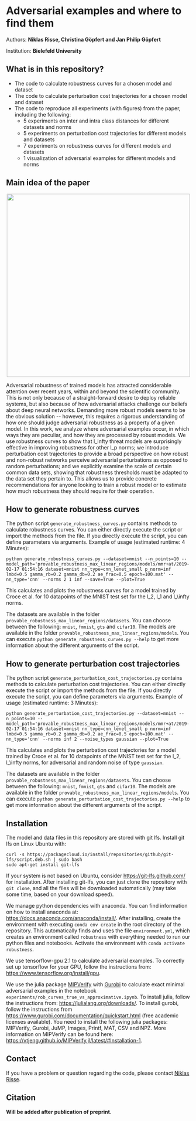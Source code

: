 # Adversarial examples and where to find them

Authors: **Niklas Risse, Christina Göpfert and Jan Philip Göpfert**

Institution: **Bielefeld University**


## What is in this repository?
+ The code to calculate robustness curves for a chosen model and dataset
+ The code to calculate perturbation cost trajectories for a chosen model and dataset
+ The code to reproduce all experiments (with figures) from the paper, including the following:
  + 5 experiments on inter and intra class distances for different datasets and norms
  + 5 experiments on perturbation cost trajectories for different models and datasets
  + 7 experiments on robustness curves for different models and datasets
  + 1 visualization of adversarial examples for different models and norms
  
## Main idea of the paper
<p align="center"><img src="images/readme_gif.gif" width="500"></p>
Adversarial robustness of trained models has attracted considerable attention
over recent years, within and beyond the scientific community. This is not only
because of a straight-forward desire to deploy reliable systems, but also
because of how adversarial attacks challenge our beliefs about deep neural
networks. Demanding more robust models seems to be the obvious solution --
however, this requires a rigorous understanding of how one should judge
adversarial robustness as a property of a given model. In this work, we analyze
where adversarial examples occur, in which ways they are peculiar, and how they
are processed by robust models. We use robustness curves to show that
l_infty threat models are surprisingly effective in improving robustness
for other l_p norms; we introduce perturbation cost trajectories to provide
a broad perspective on how robust and non-robust networks perceive adversarial
perturbations as opposed to random perturbations; and we explicitly examine the
scale of certain common data sets, showing that robustness thresholds must be
adapted to the data set they pertain to. This allows us to provide concrete
recommendations for anyone looking to train a robust model or to estimate how
much robustness they should require for their operation.

## How to generate robustness curves
The python script `generate_robustness_curves.py` contains methods to calculate robustness curves. You can either directly execute the script or import the methods from the file. If you directly execute the script, you can define parameters via arguments. Example of usage (estimated runtime: 4 Minutes):

`python generate_robustness_curves.py --dataset=mnist --n_points=10 --model_path='provable_robustness_max_linear_regions/models/mmr+at/2019-02-17 01:54:16 dataset=mnist nn_type=cnn_lenet_small p_norm=inf lmbd=0.5 gamma_rb=0.2 gamma_db=0.2 ae_frac=0.5 epoch=100.mat' --nn_type='cnn' --norms 2 1 inf --save=True --plot=True`

This calculates and plots the robustness curves for a model trained by Croce et al. for 10 datapoints of the MNIST test set for the l_2, l_1 and l_\infty norms.

The datasets are available in the folder `provable_robustness_max_linear_regions/datasets`. You can choose between the following: `mnist`, `fmnist`, `gts` and `cifar10`. The models are available in the folder `provable_robustness_max_linear_regions/models`. You can execute `python generate_robustness_curves.py --help` to get more information about the different arguments of the script.
## How to generate perturbation cost trajectories
The python script `generate_perturbation_cost_trajectories.py` contains methods to calculate perturbation cost trajectories. You can either directly execute the script or import the methods from the file. If you directly execute the script, you can define parameters via arguments. Example of usage (estimated runtime: 3 Minutes):

`python generate_perturbation_cost_trajectories.py --dataset=mnist --n_points=10 --model_path='provable_robustness_max_linear_regions/models/mmr+at/2019-02-17 01:54:16 dataset=mnist nn_type=cnn_lenet_small p_norm=inf lmbd=0.5 gamma_rb=0.2 gamma_db=0.2 ae_frac=0.5 epoch=100.mat' --nn_type='cnn' --norms inf 2 --noise_types gaussian --plot=True`

This calculates and plots the perturbation cost trajectories for a model trained by Croce et al. for 10 datapoints of the MNIST test set for the l_2, l_\infty norms, for adversarial and random noise of type `gaussian`.

The datasets are available in the folder `provable_robustness_max_linear_regions/datasets`. You can choose between the following: `mnist`, `fmnist`, `gts` and `cifar10`. The models are available in the folder `provable_robustness_max_linear_regions/models`. You can execute `python generate_perturbation_cost_trajectories.py --help` to get more information about the different arguments of the script.
## Installation
The model and data files in this repository are stored with git lfs. Install git lfs on Linux Ubuntu with:
```
curl -s https://packagecloud.io/install/repositories/github/git-lfs/script.deb.sh | sudo bash
sudo apt-get install git-lfs
```
If your system is not based on Ubuntu, consider https://git-lfs.github.com/ for installation.
After installing git-lfs, you can just clone the repository with `git clone`, and all the files will be downloaded automatically (may take some time, based on your download speed).

We manage python dependencies with anaconda. You can find information on how to install anaconda at: https://docs.anaconda.com/anaconda/install/. After installing, create the environment with executing `conda env create` in the root directory of the repository. This automatically finds and uses the file `environment.yml`, which creates an environment called `robustness` with
everything needed to run our python files and notebooks. Activate the environment with `conda activate robustness`.

We use tensorflow-gpu 2.1 to calculate adversarial examples. To correctly set up tensorflow for your GPU, follow the instructions from: https://www.tensorflow.org/install/gpu.

We use the julia package [MIPVerify](https://github.com/vtjeng/MIPVerify.jl) with [Gurobi](https://www.gurobi.com/documentation/quickstart.html) to calculate exact minimal adversarial examples in the notebook `experiments/rob_curves_true_vs_approximative.ipynb`. To install julia, follow the instructions from: https://julialang.org/downloads/. To install gurobi, follow the instructions from  https://www.gurobi.com/documentation/quickstart.html (free academic licenses available). You need to install the following julia packages: MIPVerify, Gurobi, JuMP, Images, Printf, MAT, CSV and NPZ. More information on MIPVerify can be found here: https://vtjeng.github.io/MIPVerify.jl/latest/#Installation-1.

## Contact
If you have a problem or question regarding the code, please contact [Niklas Risse](https://github.com/niklasrisse).
## Citation
**Will be added after publication of preprint.**
